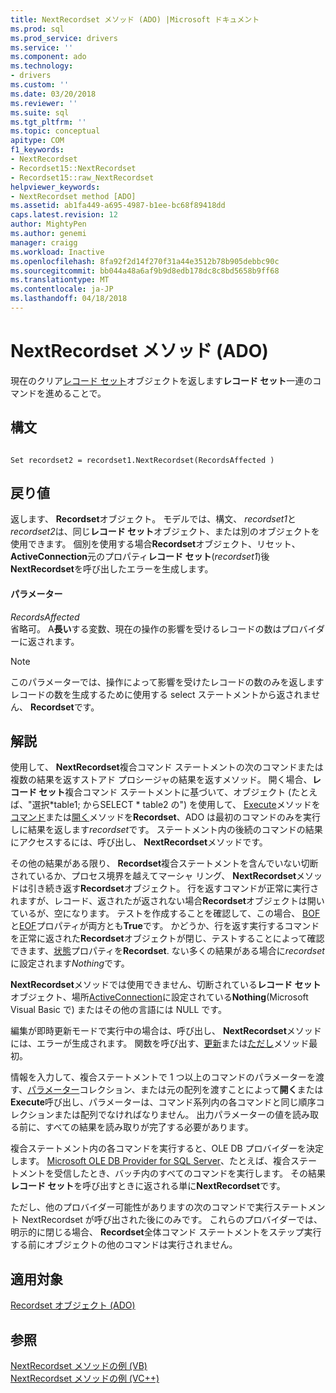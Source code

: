 ```yaml
---
title: NextRecordset メソッド (ADO) |Microsoft ドキュメント
ms.prod: sql
ms.prod_service: drivers
ms.service: ''
ms.component: ado
ms.technology:
- drivers
ms.custom: ''
ms.date: 03/20/2018
ms.reviewer: ''
ms.suite: sql
ms.tgt_pltfrm: ''
ms.topic: conceptual
apitype: COM
f1_keywords:
- NextRecordset
- Recordset15::NextRecordset
- Recordset15::raw_NextRecordset
helpviewer_keywords:
- NextRecordset method [ADO]
ms.assetid: ab1fa449-a695-4987-b1ee-bc68f89418dd
caps.latest.revision: 12
author: MightyPen
ms.author: genemi
manager: craigg
ms.workload: Inactive
ms.openlocfilehash: 8fa92f2d14f270f31a44e3512b78b905debbc90c
ms.sourcegitcommit: bb044a48a6af9b9d8edb178dc8c8bd5658b9ff68
ms.translationtype: MT
ms.contentlocale: ja-JP
ms.lasthandoff: 04/18/2018
---
```

# <a name="nextrecordset-method-ado"></a>NextRecordset メソッド (ADO)
現在のクリア[レコード セット](../../../ado/reference/ado-api/recordset-object-ado.md)オブジェクトを返します**レコード セット**一連のコマンドを進めることで。  
  
## <a name="syntax"></a>構文  
  
```  
  
Set recordset2 = recordset1.NextRecordset(RecordsAffected )  
```  
  
## <a name="return-value"></a>戻り値  
 返します、 **Recordset**オブジェクト。 モデルでは、構文、 *recordset1*と*recordset2*は、同じ**レコード セット**オブジェクト、または別のオブジェクトを使用できます。 個別を使用する場合**Recordset**オブジェクト、リセット、 **ActiveConnection**元のプロパティ**レコード セット**(*recordset1*)後**NextRecordset**を呼び出したエラーを生成します。  
  
#### <a name="parameters"></a>パラメーター  
 *RecordsAffected*  
 省略可。 A**長い**する変数、現在の操作の影響を受けるレコードの数はプロバイダーに返されます。  
  
> [!NOTE]
>  このパラメーターでは、操作によって影響を受けたレコードの数のみを返しますレコードの数を生成するために使用する select ステートメントから返されません、 **Recordset**です。  
  
## <a name="remarks"></a>解説  
 使用して、 **NextRecordset**複合コマンド ステートメントの次のコマンドまたは複数の結果を返すストアド プロシージャの結果を返すメソッド。 開く場合、**レコード セット**複合コマンド ステートメントに基づいて、オブジェクト (たとえば、"選択\*table1; からSELECT \* table2 の") を使用して、 [Execute](../../../ado/reference/ado-api/execute-method-ado-command.md)メソッドを[コマンド](../../../ado/reference/ado-api/command-object-ado.md)または[開く](../../../ado/reference/ado-api/open-method-ado-recordset.md)メソッドを**Recordset**、ADO は最初のコマンドのみを実行しに結果を返します*recordset*です。 ステートメント内の後続のコマンドの結果にアクセスするには、呼び出し、 **NextRecordset**メソッドです。  
  
 その他の結果がある限り、 **Recordset**複合ステートメントを含んでいない切断されているか、プロセス境界を越えてマーシャ リング、 **NextRecordset**メソッドは引き続き返す**Recordset**オブジェクト。 行を返すコマンドが正常に実行されますが、レコード、返されたが返されない場合**Recordset**オブジェクトは開いているが、空になります。 テストを作成することを確認して、この場合、 [BOF](../../../ado/reference/ado-api/bof-eof-properties-ado.md)と[EOF](../../../ado/reference/ado-api/bof-eof-properties-ado.md)プロパティが両方とも**True**です。 かどうか、行を返す実行するコマンドを正常に返された**Recordset**オブジェクトが閉じ、テストすることによって確認できます、[状態](../../../ado/reference/ado-api/state-property-ado.md)プロパティを**Recordset**. ない多くの結果がある場合に*recordset*に設定されます*Nothing*です。  
  
 **NextRecordset**メソッドでは使用できません、切断されている**レコード セット**オブジェクト、場所[ActiveConnection](../../../ado/reference/ado-api/activeconnection-property-ado.md)に設定されている**Nothing**(Microsoft Visual Basic で) またはその他の言語には NULL です。  
  
 編集が即時更新モードで実行中の場合は、呼び出し、 **NextRecordset**メソッドには、エラーが生成されます。 関数を呼び出す、[更新](../../../ado/reference/ado-api/update-method.md)または[ただし](../../../ado/reference/ado-api/cancelupdate-method-ado.md)メソッド最初。  
  
 情報を入力して、複合ステートメントで 1 つ以上のコマンドのパラメーターを渡す、[パラメーター](../../../ado/reference/ado-api/parameters-collection-ado.md)コレクション、または元の配列を渡すことによって**開く**または**Execute**呼び出し、パラメーターは、コマンド系列内の各コマンドと同じ順序コレクションまたは配列でなければなりません。 出力パラメーターの値を読み取る前に、すべての結果を読み取りが完了する必要があります。  
  
 複合ステートメント内の各コマンドを実行すると、OLE DB プロバイダーを決定します。 [Microsoft OLE DB Provider for SQL Server](../../../ado/guide/appendixes/microsoft-ole-db-provider-for-sql-server.md)、たとえば、複合ステートメントを受信したとき、バッチ内のすべてのコマンドを実行します。 その結果**レコード セット**を呼び出すときに返される単に**NextRecordset**です。  
  
 ただし、他のプロバイダー可能性がありますの次のコマンドで実行ステートメント NextRecordset が呼び出された後にのみです。 これらのプロバイダーでは、明示的に閉じる場合、 **Recordset**全体コマンド ステートメントをステップ実行する前にオブジェクトの他のコマンドは実行されません。  
  
## <a name="applies-to"></a>適用対象  
 [Recordset オブジェクト (ADO)](../../../ado/reference/ado-api/recordset-object-ado.md)  
  
## <a name="see-also"></a>参照  
 [NextRecordset メソッドの例 (VB)](../../../ado/reference/ado-api/nextrecordset-method-example-vb.md)   
 [NextRecordset メソッドの例 (VC++)](../../../ado/reference/ado-api/nextrecordset-method-example-vc.md)   
